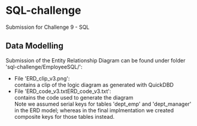 # SQL-challenge
Submission for Challenge 9 - SQL

## Data Modelling
Submission of the Entity Relationship Diagram can be found under folder 'sql-challenge/EmployeeSQL/':
- File 'ERD_clip_v3.png':  
  contains a clip of the logic diagram as generated with QuickDBD
- File 'ERD_code_v3.txtERD_code_v3.txt':  
  contains the code used to generate the diagram  
Note we assumed serial keys for tables 'dept_emp' and 'dept_manager' in the ERD model; whereas in the final implmentation we created composite keys for those tables instead.

